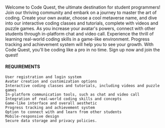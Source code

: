 Welcome to Code Quest, the ultimate destination for student programmers! Join our thriving community and embark on a journey to master the art of coding. Create your own avatar, choose a cool metaverse name, and dive into our interactive coding classes and tutorials, complete with videos and puzzle games. As you increase your avatar's powers, connect with other students through in-platform chat and video call. Experience the thrill of learning real-world coding skills in a game-like environment. Progress tracking and achievement system will help you to see your growth. With Code Quest, you'll be coding like a pro in no time. Sign up now and join the quest!

#### REQUIREMENTS
    
    User registration and login system
    Avatar creation and customization options
    Interactive coding classes and tutorials, including videos and puzzle games
    In-platform communication tools, such as chat and video call
    Integration of real-world coding skills and concepts
    Game-like interface and overall aesthetic
    Progress tracking and achievement system
    Option to connect with and learn from other students
    Mobile-responsive design
    Secure data storage and privacy policies.
